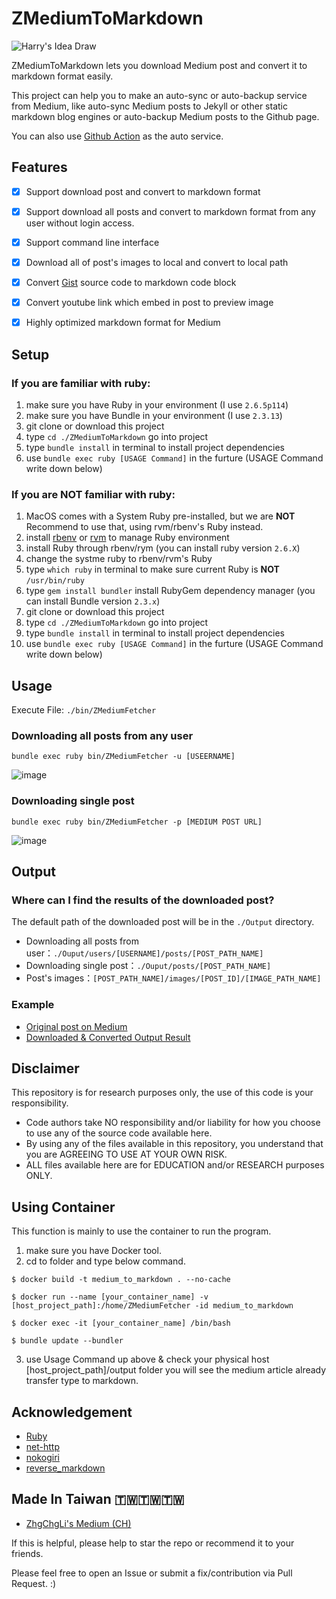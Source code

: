 # ZMediumToMarkdown

![Harry's Idea Draw](https://user-images.githubusercontent.com/33706588/170814437-98c067f1-bee1-47ad-941a-d943352a9cec.jpg)

ZMediumToMarkdown lets you download Medium post and convert it to markdown format easily.

This project can help you to make an auto-sync or auto-backup service from Medium, like auto-sync Medium posts to Jekyll or other static markdown blog engines or auto-backup Medium posts to the Github page.

You can also use [Github Action](https://github.com/features/actions) as the auto service.

## Features
- [X] Support download post and convert to markdown format
- [X] Support download all posts and convert to markdown format from any user without login access.
- [X] Support command line interface
- [X] Download all of post's images to local and convert to local path
- [X] Convert [Gist](https://gist.github.com/) source code to markdown code block
- [X] Convert youtube link which embed in post to preview image
- [X] Highly optimized markdown format for Medium


## Setup
### If you are familiar with ruby:
1. make sure you have Ruby in your environment (I use `2.6.5p114`)
2. make sure you have Bundle in your environment (I use `2.3.13`)
3. git clone or download this project
4. type `cd ./ZMediumToMarkdown` go into project
5. type `bundle install` in terminal to install project dependencies
6. use `bundle exec ruby [USAGE Command]` in the furture (USAGE Command write down below)

### If you are **NOT** familiar with ruby:
1. MacOS comes with a System Ruby pre-installed, but we are **NOT** Recommend to use that, using rvm/rbenv's Ruby instead.
2. install [rbenv](https://github.com/rbenv/rbenv) or [rvm](https://rvm.io/) to manage Ruby environment
3. install Ruby through rbenv/rym (you can install ruby version `2.6.X`)
4. change the systme ruby to rbenv/rvm's Ruby
5. type `which ruby` in terminal to make sure current Ruby is **NOT** `/usr/bin/ruby`
6. type `gem install bundler` install RubyGem dependency manager (you can install Bundle version `2.3.x`)
7. git clone or download this project
8. type `cd ./ZMediumToMarkdown` go into project
9. type `bundle install` in terminal to install project dependencies
10. use `bundle exec ruby [USAGE Command]` in the furture (USAGE Command write down below)

## Usage
Execute File: `./bin/ZMediumFetcher`

### Downloading all posts from any user
```
bundle exec ruby bin/ZMediumFetcher -u [USEERNAME]
```
![image](https://user-images.githubusercontent.com/33706588/170810772-ec7cd618-d208-4fca-9fe5-9ae6ee745951.png)

### Downloading single post
```
bundle exec ruby bin/ZMediumFetcher -p [MEDIUM POST URL]
```
![image](https://user-images.githubusercontent.com/33706588/170810799-7da207ff-0642-4beb-9b3a-6af11d6e918d.png)

## Output
### Where can I find the results of the downloaded post?
The default path of the downloaded post will be in the `./Output` directory.
- Downloading all posts from user：`./Ouput/users/[USERNAME]/posts/[POST_PATH_NAME]`
- Downloading single post：`./Ouput/posts/[POST_PATH_NAME]`
- Post's images：`[POST_PATH_NAME]/images/[POST_ID]/[IMAGE_PATH_NAME]`
### Example
- [Original post on Medium](https://medium.com/pinkoi-engineering/%E5%AF%A6%E6%88%B0%E7%B4%80%E9%8C%84-4-%E5%80%8B%E5%A0%B4%E6%99%AF-7-%E5%80%8B-design-patterns-78507a8de6a5)
- [Downloaded & Converted Output Result](example/實戰紀錄-4-個場景-7-個-design-patterns-78507a8de6a5.md)

## Disclaimer
This repository is for research purposes only, the use of this code is your responsibility.

- Code authors take NO responsibility and/or liability for how you choose to use any of the source code available here.
- By using any of the files available in this repository, you understand that you are AGREEING TO USE AT YOUR OWN RISK.
- ALL files available here are for EDUCATION and/or RESEARCH purposes ONLY.

## Using Container 
This function is mainly to use the container to run the program.

1. make sure you have Docker tool.
2. cd to folder and type below command.
```
$ docker build -t medium_to_markdown . --no-cache

$ docker run --name [your_container_name] -v [host_project_path]:/home/ZMediumFetcher -id medium_to_markdown

$ docker exec -it [your_container_name] /bin/bash

$ bundle update --bundler
```
3. use Usage Command up above & check your physical host [host_project_path]/output folder you will see the medium article already transfer type to markdown.


## Acknowledgement
- [Ruby](https://www.ruby-lang.org/zh_tw/)
- [net-http](https://github.com/ruby/net-http)
- [nokogiri](https://github.com/sparklemotion/nokogiri)
- [reverse_markdown](https://github.com/xijo/reverse_markdown)

## Made In Taiwan 🇹🇼🇹🇼🇹🇼
- [ZhgChgLi's Medium (CH)](https://blog.zhgchg.li/)

If this is helpful, please help to star the repo or recommend it to your friends.

Please feel free to open an Issue or submit a fix/contribution via Pull Request. :)
